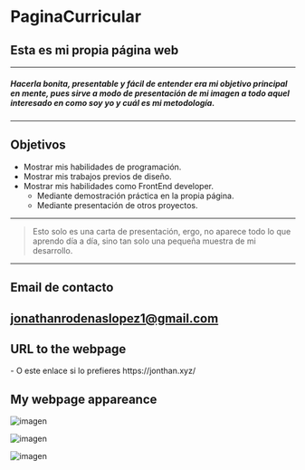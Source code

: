 # PaginaCurricular
## Esta es mi propia **página web**
---------
##### Hacerla _bonita_, _presentable_ y _fácil de entender_ era mi objetivo principal en mente, pues sirve a modo de presentación de mi imagen a todo aquel interesado en como soy yo y cuál es mi metodología.
---------
## Objetivos
* Mostrar mis habilidades de programación.
* Mostrar mis trabajos previos de diseño.
* Mostrar mis habilidades como FrontEnd developer.
  * Mediante demostración práctica en la propia página.
  * Mediante presentación de otros proyectos.
---------
>Esto solo es una carta de presentación, ergo, no aparece todo lo que aprendo día a día, sino tan solo una pequeña muestra de mi desarrollo.
---------
## Email de contacto
<jonathanrodenaslopez1@gmail.com> 
---------
## URL to the webpage
<loremipsum> 
 -
O este enlace si lo prefieres https://jonthan.xyz/

## My webpage appareance

![imagen](https://user-images.githubusercontent.com/57847247/133019347-2977d8d8-3c44-4098-8509-0d12e795446c.png)
 
 
![imagen](https://user-images.githubusercontent.com/57847247/133019381-91fba774-6778-4b47-bb80-c182bdf4796f.png)
 
 
![imagen](https://user-images.githubusercontent.com/57847247/133019469-6b89b18a-ba8e-416c-a732-453cd1e687ca.png)


